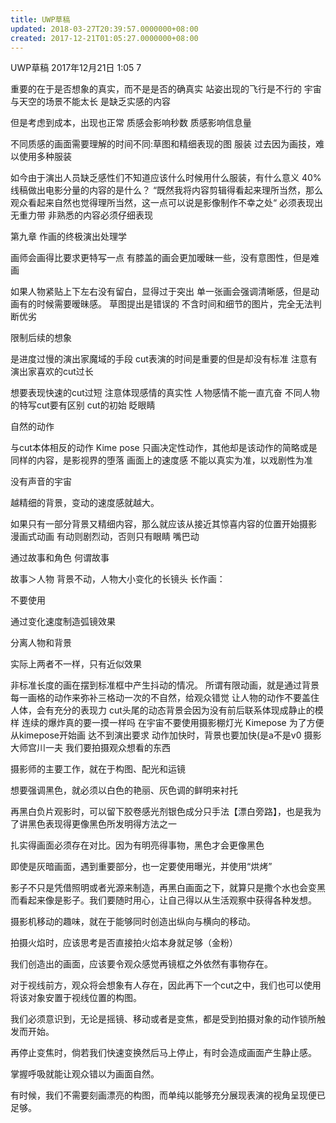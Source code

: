 ```yaml
---
title: UWP草稿
updated: 2018-03-27T20:39:57.0000000+08:00
created: 2017-12-21T01:05:27.0000000+08:00
---
```


UWP草稿
2017年12月21日
1:05
7

重要的在于是否想象的真实，而不是是否的确真实
站姿出现的飞行是不行的
宇宙与天空的场景不能太长
是缺乏实感的内容

但是考虑到成本，出现也正常
质感会影响秒数
质感影响信息量

不同质感的画面需要理解的时间不同:草图和精细表现的图
服装
过去因为画技，难以使用多种服装

如今由于演出人员缺乏感性们不知道应该什么时候用什么服装，有什么意义
40%线稿做出电影分量的内容的是什么？
“既然我将内容剪辑得看起来理所当然，那么观众看起来自然也觉得理所当然，这一点可以说是影像制作不幸之处“
必须表现出无重力带
非熟悉的内容必须仔细表现

第九章 作画的终极演出处理学

画师会画得比要求更特写一点
有膝盖的画会更加暧昧一些，没有意图性，但是难画

如果人物紧贴上下左右没有留白，显得过于突出
单一张画会强调清晰感，但是动画有的时候需要暧昧感。
草图提出是错误的
不含时间和细节的图片，完全无法判断优劣

限制后续的想象

是进度过慢的演出家魔域的手段
cut表演的时间是重要的但是却没有标准
注意有演出家喜欢的cut过长

想要表现快速的cut过短
注意体现感情的真实性
人物感情不能一直亢奋
不同人物的特写cut要有区别
cut的初始
眨眼睛

自然的动作

与cut本体相反的动作
Kime pose
只画决定性动作，其他却是该动作的简略或是同样的内容，是影视界的堕落
画面上的速度感
不能以真实为准，以戏剧性为准

没有声音的宇宙

越精细的背景，变动的速度感就越大。

如果只有一部分背景又精细内容，那么就应该从接近其惊喜内容的位置开始摄影
漫画式动画
有动则剧烈动，否则只有眼睛 嘴巴动

通过故事和角色
何谓故事

故事＞人物
背景不动，人物大小变化的长镜头
长作画：

不要使用

通过变化速度制造弧镜效果

分离人物和背景

实际上两者不一样，只有近似效果

非标准长度的画在摆到标准框中产生抖动的情况。
所谓有限动画，就是通过背景每一画格的动作来弥补三格动一次的不自然，给观众错觉
让人物的动作不要盖住人体，会有充分的表现力
cut头尾的动态背景会因为没有前后联系体现成静止的模样
连续的爆炸真的要一摸一样吗
在宇宙不要使用摄影棚灯光
Kimepose
为了方便从kimepose开始画 达不到演出要求
动作加快时，背景也要加快(是a不是v0
摄影大师宫川一夫
我们要拍摄观众想看的东西

摄影师的主要工作，就在于构图、配光和运镜

想要强调黑色，就必须以白色的艳丽、灰色调的鲜明来衬托

再黑白负片观影时，可以留下胶卷感光剂银色成分只手法【漂白旁路】，也是我为了讲黑色表现得更像黑色所发明得方法之一

扎实得画面必须存在对比。因为有明亮得事物，黑色才会更像黑色

即使是灰暗画面，遇到重要部分，也一定要使用曝光，并使用“烘烤”

影子不只是凭借照明或者光源来制造，再黑白画面之下，就算只是撒个水也会变黑而看起来像是影子。我们要随时用心，让自己得以从生活观察中获得各种发想。

摄影机移动的趣味，就在于能够同时创造出纵向与横向的移动。

拍摄火焰时，应该思考是否直接拍火焰本身就足够（金粉）

我们创造出的画面，应该要令观众感觉再镜框之外依然有事物存在。

对于视线前方，观众将会想象有人存在，因此再下一个cut之中，我们也可以使用将该对象安置于视线位置的构图。

我们必须意识到，无论是摇镜、移动或者是变焦，都是受到拍摄对象的动作锁所触发而开始。

再停止变焦时，倘若我们快速变换然后马上停止，有时会造成画面产生静止感。

掌握呼吸就能让观众错以为画面自然。

有时候，我们不需要刻画漂亮的构图，而单纯以能够充分展现表演的视角呈现便已足够。

